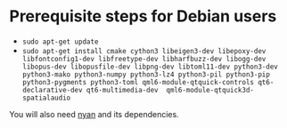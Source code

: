 # Prerequisite steps for Debian users

 - `sudo apt-get update`
 - `sudo apt-get install cmake cython3 libeigen3-dev libepoxy-dev libfontconfig1-dev libfreetype-dev libharfbuzz-dev libogg-dev libopus-dev libopusfile-dev libpng-dev libtoml11-dev python3-dev python3-mako python3-numpy python3-lz4 python3-pil python3-pip python3-pygments python3-toml qml6-module-qtquick-controls qt6-declarative-dev qt6-multimedia-dev  qml6-module-qtquick3d-spatialaudio`

You will also need [nyan](https://github.com/SFTtech/nyan/blob/master/doc/building.md) and its dependencies.
